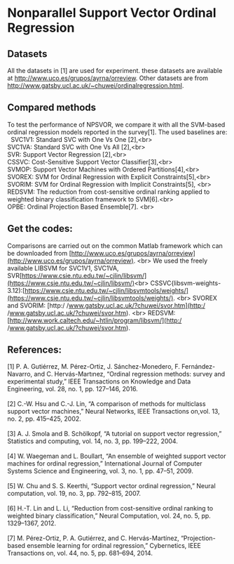 Nonparallel Support Vector Ordinal Regression
====


Datasets
------- 
All the datasets in [1] are used for experiment. these datasets are available at  http://www.uco.es/grupos/ayrna/orreview. Other datasets are from http://www.gatsby.ucl.ac.uk/~chuwei/ordinalregression.html.

Compared methods
------- 
To test the performance of NPSVOR, we compare it with all the SVM-based ordinal regression models reported in the survey[1]. The used baselines are:<br>  
SVC1V1: Standard SVC with One Vs One [2],<br\>  
SVC1VA: Standard SVC with One Vs All [2],<br\>  
SVR: Support Vector Regression [2],<br\>  
CSSVC: Cost-Sensitive Support Vector Classifier[3],<br\>  
SVMOP: Support Vector Machines with Ordered Partitions[4],<br\>  
SVOREX: SVM for Ordinal Regression with Explicit Constraints[5],<br\>  
SVORIM: SVM for Ordinal Regression with Implicit Constraints[5], <br\>  
REDSVM:  The reduction from cost-sensitive ordinal ranking applied to weighted binary classification framework to SVM[6].<br\>  
OPBE: Ordinal Projection Based Ensemble[7]. <br\>  

Get the codes:
------- 
Comparisons are carried out on the common Matlab framework which can be downloaded from [http://www.uco.es/grupos/ayrna/orreview](http://www.uco.es/grupos/ayrna/orreview). <br\> 
We used the freely available LIBSVM for SVC1V1, SVC1VA, SVR[https://www.csie.ntu.edu.tw/~cjlin/libsvm/](https://www.csie.ntu.edu.tw/~cjlin/libsvm/)<br\> 
CSSVC{libsvm-weights-3.12):[https://www.csie.ntu.edu.tw/~cjlin/libsvmtools/weights/](https://www.csie.ntu.edu.tw/~cjlin/libsvmtools/weights/). <br\> 
SVOREX and SVORIM: [http:/ /www.gatsby.ucl.ac.uk/?chuwei/svor.htm](http:/ /www.gatsby.ucl.ac.uk/?chuwei/svor.htm). <br\> 
REDSVM: [http://www.work.caltech.edu/~htlin/program/libsvm/](http:/ /www.gatsby.ucl.ac.uk/?chuwei/svor.htm).

References:
------- 
[1] P. A. Gutiérrez, M. Pérez-Ortiz, J. Sánchez-Monedero, F. Fernández-Navarro, and C. Hervás-Martınez, “Ordinal regression methods: survey and experimental study,” IEEE Transactions on Knowledge and Data Engineering, vol. 28, no. 1, pp. 127–146, 2016.<br>  
[2] C.-W. Hsu and C.-J. Lin, “A comparison of methods for multiclass support vector machines,” Neural Networks, IEEE Transactions on,vol. 13, no. 2, pp. 415–425, 2002.<br>  
[3] A. J. Smola and B. Schölkopf, “A tutorial on support vector regression,” Statistics and computing, vol. 14, no. 3, pp. 199–222, 2004.<br>  
[4] W. Waegeman and L. Boullart, “An ensemble of weighted support vector machines for ordinal regression,” International Journal of Computer Systems Science and Engineering, vol. 3, no. 1, pp. 47–51, 2009.<br>  
[5] W. Chu and S. S. Keerthi, “Support vector ordinal regression,” Neural computation, vol. 19, no. 3, pp. 792–815, 2007.<br>  
[6] H.-T. Lin and L. Li, “Reduction from cost-sensitive ordinal ranking to weighted binary classification,” Neural Computation, vol. 24, no. 5, pp. 1329–1367, 2012.<br>  
[7] M. Pérez-Ortiz, P. A. Gutiérrez, and C. Hervás-Martı́nez, “Projection-based ensemble learning for ordinal regression,” Cybernetics, IEEE Transactions on, vol. 44, no. 5, pp. 681–694, 2014.
